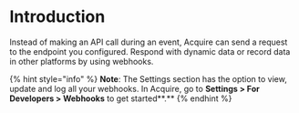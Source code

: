 # Introduction

Instead of making an API call during an event, Acquire can send a request to the endpoint you configured. Respond with dynamic data or record data in other platforms by using webhooks. 

{% hint style="info" %}
 **Note**: The Settings section has the option to view, update and log all your webhooks. In Acquire, go to **Settings &gt; For Developers &gt; Webhooks** to get started**.**
{% endhint %}




